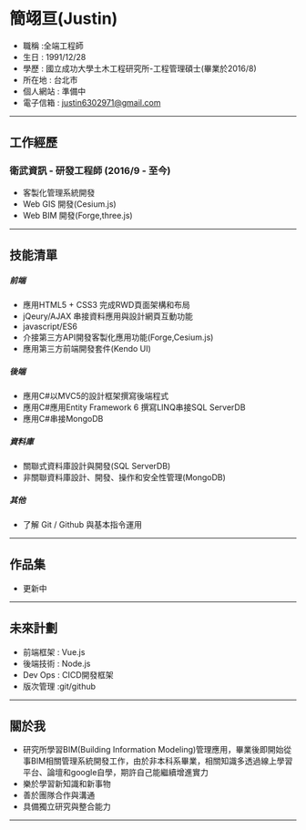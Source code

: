 # 簡翊亘(Justin)

+ 職稱 :全端工程師
+ 生日 : 1991/12/28
+ 學歷 : 國立成功大學土木工程研究所-工程管理碩士(畢業於2016/8)
+ 所在地 : 台北市
+ 個人網站 : 準備中
+ 電子信箱 : justin6302971@gmail.com

* * *
## 工作經歷

### 衛武資訊 - 研發工程師 (2016/9 - 至今)
+ 客製化管理系統開發
+ Web GIS 開發(Cesium.js)
+ Web BIM 開發(Forge,three.js)
* * *

## 技能清單

##### 前端
+ 應用HTML5 + CSS3 完成RWD頁面架構和布局
+ jQeury/AJAX 串接資料應用與設計網頁互動功能
+ javascript/ES6
+ 介接第三方API開發客製化應用功能(Forge,Cesium.js)
+ 應用第三方前端開發套件(Kendo UI)

##### 後端
+ 應用C#以MVC5的設計框架撰寫後端程式
+ 應用C#應用Entity Framework 6 撰寫LINQ串接SQL ServerDB
+ 應用C#串接MongoDB


##### 資料庫
+ 關聯式資料庫設計與開發(SQL ServerDB)
+ 非關聯資料庫設計、開發、操作和安全性管理(MongoDB)

##### 其他
+ 了解 Git / Github 與基本指令運用

* * *

## 作品集

+ 更新中

* * *

## 未來計劃
+ 前端框架 : Vue.js
+ 後端技術 : Node.js
+ Dev Ops : CICD開發框架
+ 版次管理 :git/github

* * *

## 關於我
+ 研究所學習BIM(Building Information Modeling)管理應用，畢業後即開始從事BIM相關管理系統開發工作，由於非本科系畢業，相關知識多透過線上學習平台、論壇和google自學，期許自己能繼續增進實力
+ 樂於學習新知識和新事物
+ 善於團隊合作與溝通
+ 具備獨立研究與整合能力



* * *
